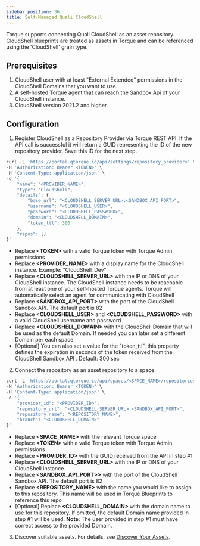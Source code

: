 ```yaml
---
sidebar_position: 36
title: Self-Managed Quali CloudShell
---
```


Torque supports connecting Quali CloudShell as an asset repository. CloudShell blueprints are treated as assets in Torque and can be referenced using the 'CloudShell' grain type.

## Prerequisites

1. CloudShell user with at least "External Extended" permissions in the CloudShell Domains that you want to use.
2. A self-hosted Torque agent that can reach the Sandbox Api of your CloudShell instance.
3. CloudShell version 2021.2 and higher.

## Configuration

1. Register CloudShell as a Repository Provider via Torque REST API. If the API call is successful it will return a GUID representing the ID of the new repository provider. Save this ID for the next step.
  
```jsx
curl -L 'https://portal.qtorque.io/api/settings/repository_providers' \
-H 'Authorization: Bearer <TOKEN>' \
-H 'Content-Type: application/json' \
-d '{
    "name": "<PROVIDER_NAME>",
    "type": "CloudShell",
    "details": {        
        "base_url": "<CLOUDSHELL_SERVER_URL>:<SANDBOX_API_PORT>",
        "username": "<CLOUDSHELL_USER>",
        "password": "<CLOUDSHELL_PASSWORD>",
        "domain": "<CLOUDSHELL_DOMAIN>",
        "token_ttl": 300
    },
    "repos": []
}'
```

  * Replace __&lt;TOKEN&gt;__ with a valid Torque token with Torque Admin permissions
  * Replace __&lt;PROVIDER_NAME&gt;__ with a display name for the CloudShell instance. Example: "CloudShell_Dev"
  * Replace __&lt;CLOUDSHELL_SERVER_URL&gt;__ with the IP or DNS of your CloudShell instance. The CloudShell instance needs to be reachable from at least one of your self-hosted Torque agents. Torque will automatically select an agent for communicating with CloudShell
  * Replace __&lt;SANDBOX_API_PORT&gt;__ with the port of the CloudShell Sandbox API. The default port is 82
  * Replace __&lt;CLOUDSHELL_USER&gt;__ and __&lt;CLOUDSHELL_PASSWORD&gt;__ with a valid CloudShell username and password
  * Replace __&lt;CLOUDSHELL_DOMAIN&gt;__ with the CloudShell Domain that will be used as the default Domain. If needed you can later set a different Domain per each space
  * [Optional] You can also set a value for the "token_ttl", this property defines the expiration in seconds of the token received from the CloudShell Sandbox API . Default: 300 sec
  
2. Connect the repository as an asset repository to a space.

```jsx
curl -L 'https://portal.qtorque.io/api/spaces/<SPACE_NAME>/repositories/cloudshell' \
-H 'Authorization: Bearer <TOKEN>' \
-H 'Content-Type: application/json' \
-d '{
    "provider_id": "<PROVIDER_ID>", 
    "repository_url": "<CLOUDSHELL_SERVER_URL>:<SANDBOX_API_PORT>",
    "repository_name": "<REPOSITORY_NAME>",
    "branch": "<CLOUDSHELL_DOMAIN>"
}'
```

  * Replace __&lt;SPACE_NAME&gt;__ with the relevant Torque space 
  * Replace __&lt;TOKEN&gt;__ with a valid Torque token with Torque Admin permissions
  * Replace __&lt;PROVIDER_ID&gt;__ with the GUID received from the API in step #1 
  * Replace __&lt;CLOUDSHELL_SERVER_URL&gt;__ with the IP or DNS of your CloudShell instance.
  * Replace __&lt;SANDBOX_API_PORT>&gt;__ with the port of the CloudShell Sandbox API. The default port is 82
  * Replace __&lt;REPOSITORY_NAME&gt;__ with the name you would like to assign to this repository. This name will be used in Torque Blueprints to reference this repo
  * [Optional] Replace __&lt;CLOUDSHELL_DOMAIN&gt;__ with the domain name to use for this repository. If omitted, the default Domain name provided in step #1 will be used. 
    __Note__: The user provided in step #1 must have correct access to the provided Domain.

3. Discover suitable assets. For details, see [Discover Your Assets](/getting-started/Discover%20Your%20Assets). 
